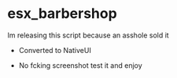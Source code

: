 # esx_barbershop
Im releasing this script because an asshole sold it

* Converted to NativeUI


* No fcking screenshot test it and enjoy
